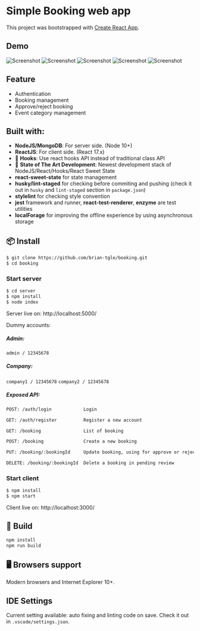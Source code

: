 # Simple Booking web app

This project was bootstrapped with [Create React App](https://github.com/facebook/create-react-app).

## Demo
![Screenshot](https://user-images.githubusercontent.com/84697800/121468641-5b37a800-c9e5-11eb-9923-59768553fb2b.png)
![Screenshot](https://user-images.githubusercontent.com/84697800/121536802-95c53300-ca2d-11eb-931a-a3e571b51960.png)
![Screenshot](https://user-images.githubusercontent.com/84697800/121651335-b4c2d400-cac4-11eb-8476-7c9880b6d5e1.png)
![Screenshot](https://user-images.githubusercontent.com/84697800/121658528-9ca28300-cacb-11eb-9b5e-9dc21b0512a9.png)
![Screenshot](https://user-images.githubusercontent.com/84697800/121674242-ff9c1600-cadb-11eb-9213-f42d77719f47.png)
## Feature
- Authentication
- Booking management
- Approve/reject booking
- Event category management

## Built with:
- **NodeJS/MongoDB**: For server side. (Node 10+)
- **ReactJS**: For client side. (React 17.x)
- 💎 **Hooks**: Use react hooks API instead of traditional class API
- 🚀 **State of The Art Development**: Newest development stack of NodeJS/React/Hooks/React Sweet State
- **react-sweet-state** for state management
- **husky/lint-staged** for checking before commiting and pushing (check it out in ```husky``` and ```lint-staged``` section in ```package.json```)
- **stylelint** for checking style convention
- **jest** framework and runner, **react-test-renderer**, **enzyme** are test utilities
- **localForage** for improving the offline experience by using asynchronous storage

## 📦 Install

```bash
$ git clone https://github.com/brian-tgle/booking.git
$ cd booking
```
### Start server
```bash
$ cd server
$ npm install
$ node index
```
Server live on: http://localhost:5000/

Dummy accounts: 

##### Admin:
```admin / 12345678```
##### Company:
```company1 / 12345678```
```company2 / 12345678```

##### Exposed API:
```bash
POST: /auth/login            Login
```
```bash
GET: /auth/register          Register a new account
```
```bash
GET: /booking                List of booking
```
```bash
POST: /booking               Create a new booking
```
```bash
PUT: /booking/:bookingId     Update booking, using for approve or reject a booking
```
```bash
DELETE: /booking/:bookingId  Delete a booking in pending review
```
### Start client
```bash
$ npm install
$ npm start
```
Client live on: http://localhost:3000/

## 🔨 Build

```bash
npm install
npm run build
```

## 🖥 Browsers support

Modern browsers and Internet Explorer 10+.

## IDE Settings
Current setting available: auto fixing and linting code on save.
Check it out in ```.vscode/settings.json```.
